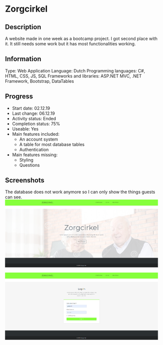 # Zorgcirkel
 
## Description
A website made in one week as a bootcamp project.
I got second place with it.
It still needs some work but it has most functionalities working.


## Information
Type: Web Application
Language: Dutch
Programming languages: C#, HTML, CSS, JS, SQL
Frameworks and libraries: ASP.NET MVC, .NET Framework, Bootstrap, DataTables


## Progress
- Start date: 02.12.19
- Last change: 06.12.19
- Activity status: Ended
- Completion status: 75%
- Useable: Yes
- Main features included: 
	- An account system
	- A table for most database tables
	- Authentication
- Main features missing: 
	- Styling
	- Questions


## Screenshots
The database does not work anymore so I can only show the things guests can see.
![Home](/Screenshots/Home.png)

![Log In](/Screenshots/Log%20In.png)
